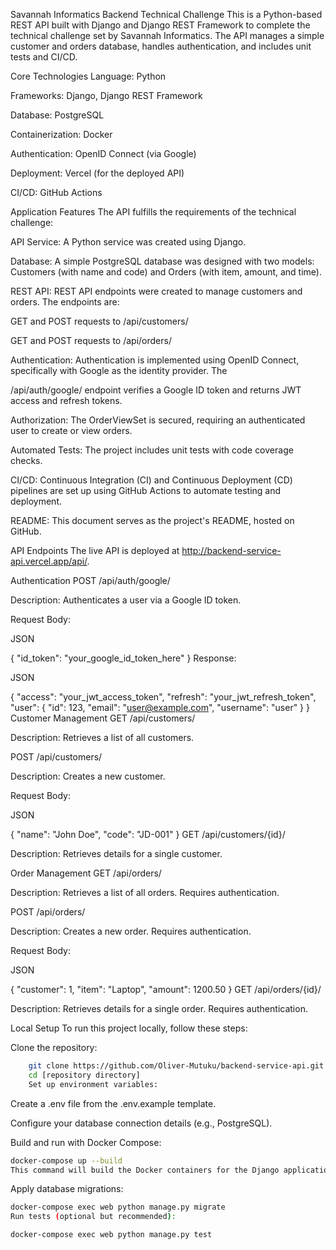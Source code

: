 Savannah Informatics Backend Technical Challenge
This is a Python-based REST API built with Django and Django REST Framework to complete the technical challenge set by Savannah Informatics. The API manages a simple customer and orders database, handles authentication, and includes unit tests and CI/CD.

Core Technologies
Language: Python

Frameworks: Django, Django REST Framework

Database: PostgreSQL

Containerization: Docker

Authentication: OpenID Connect (via Google)

Deployment: Vercel (for the deployed API)

CI/CD: GitHub Actions

Application Features
The API fulfills the requirements of the technical challenge:




API Service: A Python service was created using Django.


Database: A simple PostgreSQL database was designed with two models: Customers (with name and code) and Orders (with item, amount, and time).



REST API: REST API endpoints were created to manage customers and orders. The endpoints are:

GET and POST requests to /api/customers/

GET and POST requests to /api/orders/


Authentication: Authentication is implemented using OpenID Connect, specifically with Google as the identity provider. The 

/api/auth/google/ endpoint verifies a Google ID token and returns JWT access and refresh tokens.

Authorization: The OrderViewSet is secured, requiring an authenticated user to create or view orders.


Automated Tests: The project includes unit tests with code coverage checks.


CI/CD: Continuous Integration (CI) and Continuous Deployment (CD) pipelines are set up using GitHub Actions to automate testing and deployment.


README: This document serves as the project's README, hosted on GitHub.

API Endpoints
The live API is deployed at http://backend-service-api.vercel.app/api/.

Authentication
POST /api/auth/google/

Description: Authenticates a user via a Google ID token.

Request Body:

JSON

{
  "id_token": "your_google_id_token_here"
}
Response:

JSON

{
  "access": "your_jwt_access_token",
  "refresh": "your_jwt_refresh_token",
  "user": {
    "id": 123,
    "email": "user@example.com",
    "username": "user"
  }
}
Customer Management
GET /api/customers/

Description: Retrieves a list of all customers.

POST /api/customers/

Description: Creates a new customer.

Request Body:

JSON

{
  "name": "John Doe",
  "code": "JD-001"
}
GET /api/customers/{id}/

Description: Retrieves details for a single customer.

Order Management
GET /api/orders/

Description: Retrieves a list of all orders. Requires authentication.

POST /api/orders/

Description: Creates a new order. Requires authentication.

Request Body:

JSON

{
  "customer": 1,
  "item": "Laptop",
  "amount": 1200.50
}
GET /api/orders/{id}/

Description: Retrieves details for a single order. Requires authentication.

Local Setup
To run this project locally, follow these steps:

Clone the repository:
```bash
    git clone https://github.com/Oliver-Mutuku/backend-service-api.git
    cd [repository directory]
    Set up environment variables:
```
Create a .env file from the .env.example template.

Configure your database connection details (e.g., PostgreSQL).

Build and run with Docker Compose:

```bash
docker-compose up --build
This command will build the Docker containers for the Django application and the PostgreSQL database, then run them. The API will be available at http://localhost:8000/.
```

Apply database migrations:
```bash
docker-compose exec web python manage.py migrate
Run tests (optional but recommended):
```
```bash
docker-compose exec web python manage.py test
```